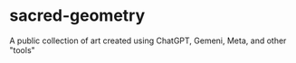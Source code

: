 # sacred-geometry
A public collection of art created using ChatGPT, Gemeni, Meta, and other "tools"
